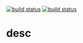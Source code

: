 ﻿[![build status](http://gitlab.phoenixnet.com/root/mwm.all.extension.dotnet/badges/prod/build.svg)](http://gitlab.phoenixnet.com/root/mwm.all.extension.dotnetr/commits/prod)
[![build status](http://gitlab.phoenixnet.com/root/mwm.all.extension.dotnet/badges/uat/build.svg)](http://gitlab.phoenixnet.com/root/mwm.all.extension.dotnet/commits/uat)

# desc 
 